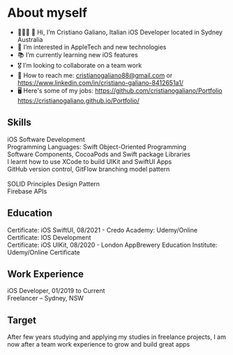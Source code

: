 # About myself
- 👨🏻‍💻 👋 Hi, I’m Cristiano Galiano, Italian iOS Developer located in Sydney Australia
- 👀 I’m interested in AppleTech and new technologies
- 📚 I’m currently learning new iOS features
- 🎖 I’m looking to collaborate on a team work
- 📨 How to reach me: cristianogaliano88@gmail.com or https://www.linkedin.com/in/cristiano-galiano-8412651a1/
- 🖥 Here's some of my jobs: https://github.com/cristianogaliano/Portfolio https://cristianogaliano.github.io/Portfolio/

## Skills
iOS Software Development<br>
Programming Languages: Swift Object-Oriented Programming<br>
Software Components, CocoaPods and Swift package Libraries<br>
I learnt how to use XCode to build UIKit and SwiftUI Apps<br>
GitHub version control, GitFlow branching model pattern<br><br>
SOLID Principles Design Pattern<br>
Firebase APIs<br>

## Education
Certificate: iOS SwiftUI, 08/2021 - Credo Academy: Udemy/Online Certificate: IOS Development<br>
Certificate: iOS UIKit, 08/2020 - London AppBrewery Education Institute: Udemy/Online Certificate<br>

## Work Experience
iOS Developer, 01/2019 to Current<br> 
Freelancer – Sydney, NSW<br>

## Target
After few years studying and applying my studies in freelance projects, I am now after a team work experience to grow and build great apps
